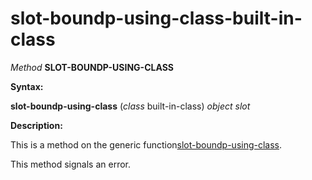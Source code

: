 slot-boundp-using-class-built-in-class
======================================

*Method* **SLOT-BOUNDP-USING-CLASS**

**Syntax:**

**slot-boundp-using-class** (*class* built-in-class) *object* *slot*

**Description:**

This is a method on the generic function[slot-boundp-using-class](/meta-object-protocol/slot-boundp-using-class).

This method signals an error.
